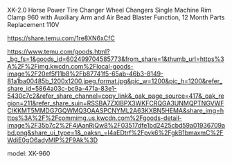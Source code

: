 XK-2.0 Horse Power Tire Changer Wheel Changers Single Machine Rim Clamp 960 with Auxiliary Arm and Air Bead Blaster Function, 12 Month Parts Replacement 110V

https://share.temu.com/1re8XN6xCfC

https://www.temu.com/goods.html?_bg_fs=1&goods_id=602499704585773&from_share=1&thumb_url=https%3A%2F%2Fimg.kwcdn.com%2Flocal-goods-image%2F20ef5f11b8%2Fb87741f5-65ab-46b3-8149-81a1ba00485b_1200x1200.jpeg.format.jpg&pic_w=1200&pic_h=1200&refer_share_id=5864a03c-bc9a-471a-83e1-5430c7c2&refer_share_channel=copy_link&_oak_page_source=417&_oak_region=211&refer_share_suin=RSSBA7ZXIBPX3WKFCRQGA3UNMQPTNGVWFCIKKMT5MMDG7GQWMQ3OAASPCNYML2A63KXBN5HEMA&share_img=https%3A%2F%2Fcommimg.us.kwcdn.com%2Fgoods-detail-image%2F35b7c2%2F4jAanRjQw8%2F03517dfe1bd2425cbd59a01936709abd.png&share_ui_type=1&_oaksn_=l4aEDtrf%2Fpvk6%2FgkB1bmaxmC%2FWdiE0gO6adyMlP%2F9Ak%3D

model: XK-960
